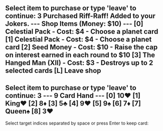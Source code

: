 Select item to purchase or type 'leave' to continue: 3
Purchased Riff-Raff! Added to your Jokers.
--- Shop Items (Money: $10) ---
[0] Celestial Pack - Cost: $4 - Choose a planet card
[1] Celestial Pack - Cost: $4 - Choose a planet card
[2] Seed Money - Cost: $10 - Raise the cap on interest earned in each round to $10
[3] The Hanged Man (XII) - Cost: $3 - Destroys up to 2 selected cards
[L] Leave shop
------------------
Select item to purchase or type 'leave' to continue: 3
--- 9 Card Hand ---
[0] 10♥️
[1] King♥️
[2] 8♦️
[3] 5♣️
[4] 9♥️
[5] 9♠️
[6] 7♦️
[7] Queen♠️
[8] 3♥️
-------------------
Select target indices separated by space or press Enter to keep card:
